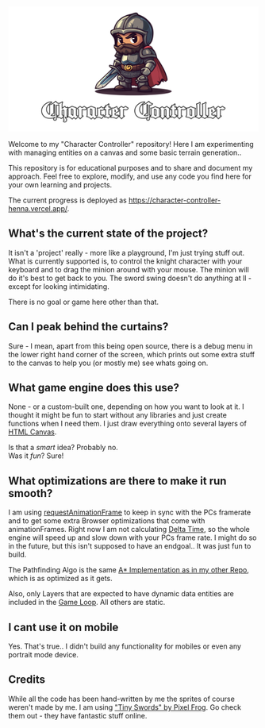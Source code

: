 ![Controller](assets/title.png)

Welcome to my "Character Controller" repository! Here I am experimenting with managing entities on a canvas and some
basic terrain generation..

This repository is for educational purposes and to share and document my approach.
Feel free to explore, modify, and use any code you find here for your own learning and
projects.

The current progress is deployed as https://character-controller-henna.vercel.app/.

## What's the current state of the project?

It isn't a 'project' really - more like a playground, I'm just trying stuff out.
What is currently supported is, to control the knight character with your keyboard and to drag the minion around with
your mouse. The minion will do it's best to get back to you.
The sword swing doesn't do anything at ll - except for looking intimidating.

There is no goal or game here other than that.

## Can I peak behind the curtains?

Sure - I mean, apart from this being open source, there is a debug menu in the lower right hand corner of the screen,
which prints out some extra stuff to the canvas to help you (or mostly me) see whats going on.

## What game engine does this use?

None - or a custom-built one, depending on how you want to look at it. I thought it might be fun to start without any
libraries and just create functions when I need them.
I just draw everything onto several layers
of [HTML Canvas](https://developer.mozilla.org/en-US/docs/Web/API/Canvas_API).

Is that a _smart_ idea? Probably no.  
Was it _fun_? Sure!

## What optimizations are there to make it run smooth?

I am using [requestAnimationFrame](https://developer.mozilla.org/en-US/docs/Web/API/Window/requestAnimationFrame) to
keep in sync with the PCs framerate and to get some extra Browser optimizations that come with animationFrames.
Right now I am not calculating [Delta Time](https://de.wikipedia.org/wiki/Delta_Time), so the whole engine will speed up
and slow down with your PCs frame rate. I might do so in the future, but this isn't supposed to have an endgoal.. It was
just fun to build.

The Pathfinding Algo is the
same [A* Implementation as in my other Repo](https://github.com/MilanFox/Pathfinder-Playground), which is as optimized
as it gets.

Also, only Layers that are expected to have dynamic data entities are included in
the [Game Loop](https://de.wikipedia.org/wiki/Game_Loop). All others are static.

## I cant use it on mobile

Yes. That's true.. I didn't build any functionality for mobiles or even any portrait mode device.

## Credits

While all the code has been hand-written by me the sprites of course weren't made by me. I am
using ["Tiny Swords" by Pixel Frog](https://pixelfrog-assets.itch.io/tiny-swords). Go check them out - they have
fantastic stuff online.
